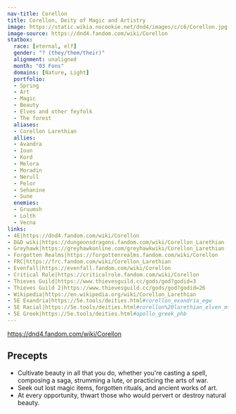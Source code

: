 ```yaml
---
nav-title: Corellon
title: Corellon, Deity of Magic and Artistry
image: https://static.wikia.nocookie.net/dnd4/images/c/c6/Corellon.jpg
image-source: https://dnd4.fandom.com/wiki/Corellon
statbox:
  race: [eternal, elf]
  gender: "? (they/them/their)"
  alignment: unaligned
  month: "03 Fons"
  domains: [Nature, Light]
  portfolio:
  - Spring
  - Art
  - Magic
  - Beauty
  - Elves and other feyfolk
  - The forest
  aliases:
  - Corellon Larethian
  allies:
  - Avandra
  - Ioun
  - Kord
  - Melora
  - Moradin
  - Nerull
  - Pelor
  - Sehanine
  - Sune
  enemies:
  - Gruumsh
  - Lolth
  - Vecna
links:
- 4E|https://dnd4.fandom.com/wiki/Corellon
- D&D wiki|https://dungeonsdragons.fandom.com/wiki/Corellon_Larethian
- Greyhawk|https://greyhawkonline.com/greyhawkwiki/Corellon_Larethian
- Forgotten Realms|https://forgottenrealms.fandom.com/wiki/Corellon
- FRC|https://frc.fandom.com/wiki/Corellon_Larethian
- Evenfall|https://evenfall.fandom.com/wiki/Corellon
- Critical Role|https://criticalrole.fandom.com/wiki/Corellon
- Thieves Guild|https://www.thievesguild.cc/gods/god?godid=3
- Thieves Guild 2|https://www.thievesguild.cc/gods/god?godid=26
- Wikipedia|https://en.wikipedia.org/wiki/Corellon_Larethian
- 5E Exandria|https://5e.tools/deities.html#corellon_exandria_egw
- 5E Racial|https://5e.tools/deities.html#corellon%20larethian_elven_mtf
- 5E Greek|https://5e.tools/deities.html#apollo_greek_phb
---
```



https://dnd4.fandom.com/wiki/Corellon

## Precepts

* Cultivate beauty in all that you do, whether you're casting a spell, composing a saga, strumming a lute, or practicing the arts of war.
* Seek out lost magic items, forgotten rituals, and ancient works of art.
* At every opportunity, thwart those who would pervert or destroy natural beauty.
